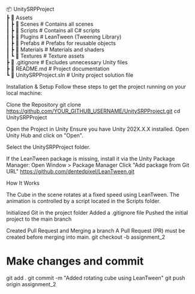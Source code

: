 📦 UnitySRPProject  
 ┣ 📂 Assets  
 ┃ ┣ 📂 Scenes        # Contains all scenes  
 ┃ ┣ 📂 Scripts       # Contains all C# scripts  
 ┃ ┣ 📂 Plugins       # LeanTween (Tweening Library)  
 ┃ ┣ 📂 Prefabs       # Prefabs for reusable objects  
 ┃ ┣ 📂 Materials     # Materials and shaders  
 ┃ ┗ 📂 Textures      # Texture assets  
 ┣ 📜 .gitignore      # Excludes unnecessary Unity files  
 ┣ 📜 README.md       # Project documentation  
 ┗ 📜 UnitySRPProject.sln  # Unity project solution file  
 
Installation & Setup
Follow these steps to get the project running on your local machine:

 Clone the Repository
git clone https://github.com/YOUR_GITHUB_USERNAME/UnitySRPProject.git
cd UnitySRPProject

 Open the Project in Unity
Ensure you have Unity 202X.X.X installed.
Open Unity Hub and click on "Open".

Select the UnitySRPProject folder.

If the LeanTween package is missing, install it via the Unity Package Manager:
Open Window > Package Manager
Click "Add package from Git URL"
https://github.com/dentedpixel/LeanTween.git

 How It Works

The Cube in the scene rotates at a fixed speed using LeanTween.
The animation is controlled by a script located in the Scripts folder.

Initialized Git in the project folder
Added a .gitignore file
Pushed the initial project to the main branch

Created Pull Request and Merging a branch
A Pull Request (PR) must be created before merging into main.
git checkout -b assignment_2
# Make changes and commit
git add .
git commit -m "Added rotating cube using LeanTween"
git push origin assignment_2
